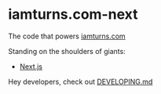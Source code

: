 # iamturns.com-next

The code that powers [iamturns.com](https://iamturns.com)

Standing on the shoulders of giants:

- [Next.js](https://nextjs.org)

Hey developers, check out [DEVELOPING.md](./DEVELOPING.md)
